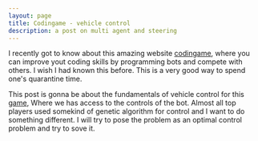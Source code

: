 ```yaml
---
layout: page
title: Codingame - vehicle control
description: a post on multi agent and steering
---
```


I recently got to know about this amazing website [codingame](https://www.codingame.com/), where you can improve yout coding skills by programming bots and compete with others. I wish I had known this before. This is a very good way to spend one's quarantine time. 

This post is gonna be about the fundamentals of vehicle control for this [game](https://www.codingame.com/multiplayer/bot-programming/coders-strike-back), Where we has access to the controls of the bot. Almost all top players used somekind of genetic algorithm for control and I want to do something different. I will try to pose the problem as an optimal control problem and try to sove it.




